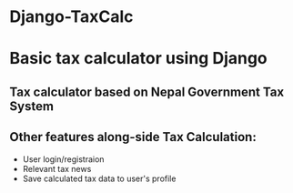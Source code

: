 # Django-TaxCalc
# Basic tax calculator using Django

## Tax calculator based on Nepal Government Tax System

## Other features along-side Tax Calculation:
- User login/registraion
- Relevant tax news
- Save calculated tax data to user's profile
